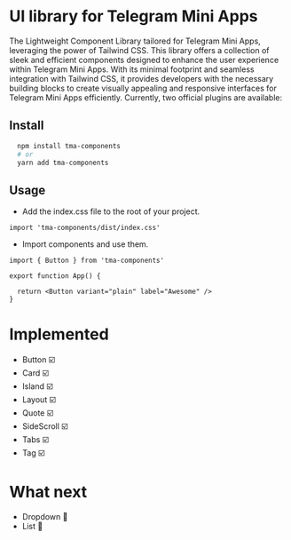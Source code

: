 # UI library for Telegram Mini Apps

The Lightweight Component Library tailored for Telegram Mini Apps, leveraging the power of Tailwind CSS. This library offers a collection of sleek and efficient components designed to enhance the user experience within Telegram Mini Apps. With its minimal footprint and seamless integration with Tailwind CSS, it provides developers with the necessary building blocks to create visually appealing and responsive interfaces for Telegram Mini Apps efficiently.
Currently, two official plugins are available:

## Install
```bash
  npm install tma-components
  # or
  yarn add tma-components
```

## Usage
- Add the index.css file to the root of your project.
```tsx
import 'tma-components/dist/index.css'
```

- Import components and use them.
```tsx
import { Button } from 'tma-components'

export function App() {
  
  return <Button variant="plain" label="Awesome" />
}
```

# Implemented
- Button ☑️
- Card ☑️
- Island ☑️
- Layout ☑️
- Quote ☑️
- SideScroll ☑️
- Tabs ☑️
- Tag ☑️
# What next
- Dropdown 🚧
- List 🚧
